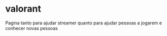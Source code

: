 # valorant
 Pagina tanto para ajudar streamer quanto para ajudar pessoas a jogarem e conhecer novas pessoas
